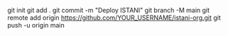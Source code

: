 git init
git add .
git commit -m "Deploy ISTANI"
git branch -M main
git remote add origin https://github.com/YOUR_USERNAME/istani-org.git
git push -u origin main
